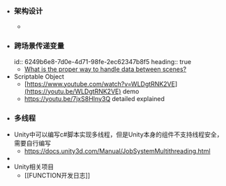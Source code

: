 - ### 架构设计
	-
- ### 跨场景传递变量
  id:: 6249b6e8-7d0e-4d71-98fe-2ec62347b8f5
  heading:: true
	- [What is the proper way to handle data between scenes?](https://gamedev.stackexchange.com/questions/110958/what-is-the-proper-way-to-handle-data-between-scenes)
- Scriptable Object
	- [https://www.youtube.com/watch?v=WLDgtRNK2VE](https://youtu.be/WLDgtRNK2VE) demo
	- https://youtu.be/7jxS8HIny3Q detailed explained
- ### 多线程
- Unity中可以编写c#脚本实现多线程，但是Unity本身的组件不支持线程安全，需要自行编写
	- https://docs.unity3d.com/Manual/JobSystemMultithreading.html
-
- Unity相关项目
	- [[FUNCTION开发日志]]